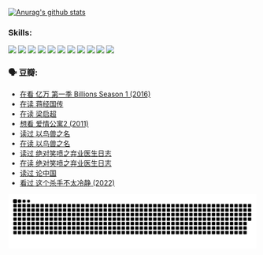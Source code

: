 
[![Anurag's github stats](https://github-readme-stats.vercel.app/api?username=w940853815)](https://github.com/anuraghazra/github-readme-stats)

### Skills:

<code><img height="32" src="https://cdn.jsdelivr.net/npm/simple-icons@v5/icons/python.svg"></code>
<code><img height="32" src="https://cdn.jsdelivr.net/npm/simple-icons@v5/icons/javascript.svg"></code>
<code><img height="32" src="https://cdn.jsdelivr.net/npm/simple-icons@v5/icons/django.svg"></code>
<code><img height="32" src="https://cdn.jsdelivr.net/npm/simple-icons@v5/icons/flask.svg"></code>
<code><img height="32" src="https://cdn.jsdelivr.net/npm/simple-icons@v5/icons/vuetify.svg"></code>
<code><img height="32" src="https://cdn.jsdelivr.net/npm/simple-icons@v5/icons/git.svg"></code>
<code><img height="32" src="https://cdn.jsdelivr.net/npm/simple-icons@v5/icons/docker.svg"></code>
<code><img height="32" src="https://cdn.jsdelivr.net/npm/simple-icons@v5/icons/postgresql.svg"></code>
<code><img height="32" src="https://cdn.jsdelivr.net/npm/simple-icons@v5/icons/elasticsearch.svg"></code>
<code><img height="32" src="https://cdn.jsdelivr.net/npm/simple-icons@v5/icons/macos.svg"></code>
<code><img height="32" src="https://cdn.jsdelivr.net/npm/simple-icons@v5/icons/linux.svg"></code>

### 🗣 豆瓣:

<!-- DOUBAN-ACTIVITIES:START -->
- [在看 亿万 第一季 Billions Season 1‎ (2016)](https://www.douban.com/people/136069238/status/3878098700/?_i=53539435)
- [在读 蒋经国传](https://www.douban.com/people/136069238/status/3877458956/?_i=53539435)
- [在读 梁启超](https://www.douban.com/people/136069238/status/3876806133/?_i=53539435)
- [想看 爱情公寓2‎ (2011)](https://www.douban.com/people/136069238/status/3876682115/?_i=53539435)
- [读过 以鸟兽之名](https://www.douban.com/people/136069238/status/3876369302/?_i=53539435)
- [在读 以鸟兽之名](https://www.douban.com/people/136069238/status/3869094471/?_i=53539435)
- [读过 绝对笑喷之弃业医生日志](https://www.douban.com/people/136069238/status/3869093225/?_i=53539435)
- [在读 绝对笑喷之弃业医生日志](https://www.douban.com/people/136069238/status/3862106751/?_i=53539435)
- [读过 论中国](https://www.douban.com/people/136069238/status/3862105795/?_i=53539435)
- [看过 这个杀手不太冷静‎ (2022)](https://www.douban.com/people/136069238/status/3856458693/?_i=53539435)
<!-- DOUBAN-ACTIVITIES:END -->


![Snake animation](https://raw.githubusercontent.com/w940853815/w940853815/output/github-contribution-grid-snake.svg)

<!--
**w940853815/w940853815** is a ✨ _special_ ✨ repository because its `README.md` (this file) appears on your GitHub profile.

Here are some ideas to get you started:

- 🔭 I’m currently working on ...
- 🌱 I’m currently learning ...
- 👯 I’m looking to collaborate on ...
- 🤔 I’m looking for help with ...
- 💬 Ask me about ...
- 📫 How to reach me: ...
- 😄 Pronouns: ...
- ⚡ Fun fact: ...
-->
